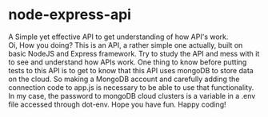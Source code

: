 # node-express-api
A Simple yet effective API to get understanding of how API's work. </Br>
Oi, How you doing?
This is an API, a rather simple one actually, built on basic NodeJS and Express framework.
Try to study the API and mess with it to see and understand how APIs work.
One thing to know before putting tests to this API is to get to know that this API uses mongoDB to
store data on the cloud. So making a MongoDB account and carefully adding the connection code to app.js is necessary to be able to use that functionality.
In my case, the password to mongoDB cloud clusters is a variable in a .env file accessed through dot-env.
Hope you have fun.
Happy coding!
